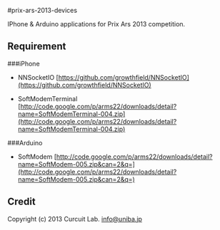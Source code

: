 #prix-ars-2013-devices

IPhone & Arduino applications for Prix Ars 2013 competition.

Requirement
---

###iPhone

 - NNSocketIO
[https://github.com/growthfield/NNSocketIO](https://github.com/growthfield/NNSocketIO)

 - SoftModemTerminal
[http://code.google.com/p/arms22/downloads/detail?name=SoftModemTerminal-004.zip](http://code.google.com/p/arms22/downloads/detail?name=SoftModemTerminal-004.zip)

###Arduino

 - SoftModem
[http://code.google.com/p/arms22/downloads/detail?name=SoftModem-005.zip&can=2&q=](http://code.google.com/p/arms22/downloads/detail?name=SoftModem-005.zip&can=2&q=)

Credit
---

Copyright (c) 2013 Curcuit Lab. <info@uniba.jp>
